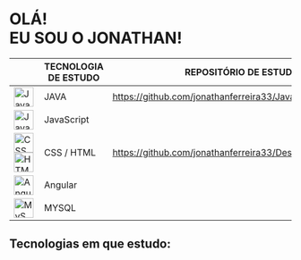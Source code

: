 # OLÁ! <br/>EU SOU O JONATHAN!

|                |TECNOLOGIA DE ESTUDO           |REPOSITÓRIO DE ESTUDO/PORTFÓLIO      |
|----------------|-------------------------------|--------------------------------------|
|<img align="left" alt="Java" width="35px" src="https://cdn.jsdelivr.net/npm/simple-icons@3.13.0/icons/java.svg" />            |JAVA            |https://github.com/jonathanferreira33/Java_Udemy_LeonardoMouraLeitao                     |
|<img align="left" alt="JavaScript" width="35px" src="https://cdn.jsdelivr.net/npm/simple-icons@3.13.0/icons/javascript.svg" />      |JavaScript            |            |
|<img align="left" alt="CSS" width="35px" src="https://cdn.jsdelivr.net/npm/simple-icons@3.13.0/icons/css3.svg" /><img align="left" alt="HTML" width="35px" src="https://cdn.jsdelivr.net/npm/simple-icons@3.13.0/icons/html5.svg" />      |CSS / HTML |https://github.com/jonathanferreira33/Desafios-30-dias-de-CSS|
|<img align="left" alt="Angular" width="35px" src="https://cdn.jsdelivr.net/npm/simple-icons@3.13.0/icons/angularjs.svg" />         |Angular  ||
|<img align="left" alt="MySQL" width="35px" src="https://cdn.jsdelivr.net/npm/simple-icons@3.13.0/icons/mysql.svg" />|MYSQL||

## Tecnologias em que estudo:











